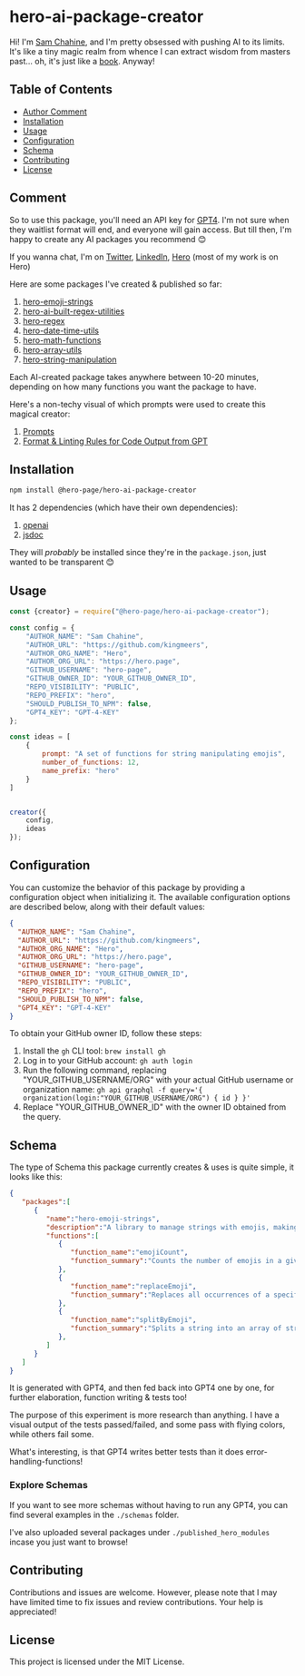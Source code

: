 # hero-ai-package-creator

Hi! I'm [Sam Chahine](https://hero.page/samir), and I'm pretty obsessed with pushing AI to its limits. It's like a tiny magic realm from whence I can extract wisdom from masters past... oh, it's just like a [book](https://chahinearchives.com/). Anyway!

## Table of Contents

- [Author Comment](#comment)
- [Installation](#installation)
- [Usage](#usage)
- [Configuration](#configuration)
- [Schema](#schema)
- [Contributing](#contributing)
- [License](#license)

## Comment
So to use this package, you'll need an API key for [GPT4](https://openai.com/waitlist/gpt-4-api). I'm not sure when they waitlist format will end, and everyone will gain access. But till then, I'm happy to create any AI packages you recommend 😊

If you wanna chat, I'm on [Twitter](https://twitter.com/HeroMeers), [LinkedIn](https://www.linkedin.com/in/meersc/), [Hero](https://hero.page/samir) (most of my work is on Hero)

Here are some packages I've created & published so far: 
1. [hero-emoji-strings](https://github.com/hero-page/hero-emoji-strings)
2. [hero-ai-built-regex-utilities](https://github.com/hero-page/hero-ai-built-regex-utilities)
3. [hero-regex](https://github.com/hero-page/hero-regex)
4. [hero-date-time-utils](https://github.com/hero-page/hero-date-time-utils)
5. [hero-math-functions](https://github.com/hero-page/hero-math-functions)
6. [hero-array-utils](https://github.com/hero-page/hero-array-utils)
7. [hero-string-manipulation](https://github.com/hero-page/hero-string-manipulation)

Each AI-created package takes anywhere between 10-20 minutes, depending on how many functions you want the package to have.

Here's a non-techy visual of which prompts were used to create this magical creator:
1. [Prompts](https://hero.page/samir/prompts-for-hero-ai-package-creator/prompts)
2. [Format & Linting Rules for Code Output from GPT](https://hero.page/samir/prompts-for-hero-ai-package-creator/function-writing-prompt-rules)

## Installation

```bash
npm install @hero-page/hero-ai-package-creator
```

It has 2 dependencies (which have their own dependencies):
1. [openai](https://www.npmjs.com/package/openai)
2. [jsdoc](https://www.npmjs.com/package/jsdoc)

They will _probably_ be installed since they're in the `package.json`, just wanted to be transparent 😊

## Usage

```javascript
const {creator} = require("@hero-page/hero-ai-package-creator");

const config = {
    "AUTHOR_NAME": "Sam Chahine",
    "AUTHOR_URL": "https://github.com/kingmeers",
    "AUTHOR_ORG_NAME": "Hero",
    "AUTHOR_ORG_URL": "https://hero.page",
    "GITHUB_USERNAME": "hero-page",
    "GITHUB_OWNER_ID": "YOUR_GITHUB_OWNER_ID",
    "REPO_VISIBILITY": "PUBLIC",
    "REPO_PREFIX": "hero",
    "SHOULD_PUBLISH_TO_NPM": false,
    "GPT4_KEY": "GPT-4-KEY"
};

const ideas = [
    {
        prompt: "A set of functions for string manipulating emojis",
        number_of_functions: 12,
        name_prefix: "hero"
    }
]


creator({
    config,
    ideas
});
```

## Configuration

You can customize the behavior of this package by providing a configuration object when initializing it. The available configuration options are described below, along with their default values:

```json
{
  "AUTHOR_NAME": "Sam Chahine",
  "AUTHOR_URL": "https://github.com/kingmeers",
  "AUTHOR_ORG_NAME": "Hero",
  "AUTHOR_ORG_URL": "https://hero.page",
  "GITHUB_USERNAME": "hero-page",
  "GITHUB_OWNER_ID": "YOUR_GITHUB_OWNER_ID",
  "REPO_VISIBILITY": "PUBLIC",
  "REPO_PREFIX": "hero",
  "SHOULD_PUBLISH_TO_NPM": false,
  "GPT4_KEY": "GPT-4-KEY"
}
```

To obtain your GitHub owner ID, follow these steps:

1. Install the `gh` CLI tool: `brew install gh`
2. Log in to your GitHub account: `gh auth login`
3. Run the following command, replacing "YOUR_GITHUB_USERNAME/ORG" with your actual GitHub username or organization name: `gh api graphql -f query='{ organization(login:"YOUR_GITHUB_USERNAME/ORG") { id } }'`
4. Replace "YOUR_GITHUB_OWNER_ID" with the owner ID obtained from the query.

## Schema
The type of Schema this package currently creates & uses is quite simple, it looks like this:
```json
{
   "packages":[
      {
         "name":"hero-emoji-strings",
         "description":"A library to manage strings with emojis, making it easier to manipulate, count and sanitize strings that contain emojis",
         "functions":[
            {
               "function_name":"emojiCount",
               "function_summary":"Counts the number of emojis in a given string. Handles Unicode and shortcodes emojis. Test cases: single emojis, strings with no emojis, strings with mixed emojis, and long strings with emojis. Extreme cases: strings with special characters, strings with a mixture of letters, numbers, and emojis. Ignored cases: malformed shortcodes."
            },
            {
               "function_name":"replaceEmoji",
               "function_summary":"Replaces all occurrences of a specific emoji in a string with another string (could be another emoji). Test cases: strings with single emoji, multiple emojis, and mixed character types. Extreme cases: large strings and special characters. Ignored cases: invalid input emoji."
            },
            {
               "function_name":"splitByEmoji",
               "function_summary":"Splits a string into an array of strings divided by emojis. Test cases: single emojis, strings with no emojis, strings with mixed emojis, and strings with various delimiters. Extreme cases: strings with special characters and long strings with emojis. Ignored cases: malformed shortcodes."
            },
         ]
      }
   ]
}
```

It is generated with GPT4, and then fed back into GPT4 one by one, for further elaboration, function writing & tests too!

The purpose of this experiment is more research than anything. I have a visual output of the tests passed/failed, and some pass with flying colors, while others fail some.

What's interesting, is that GPT4 writes better tests than it does error-handling-functions! 

### Explore Schemas
If you want to see more schemas without having to run any GPT4, you can find several examples in the `./schemas` folder.

I've also uploaded several packages under `./published_hero_modules` incase you just want to browse!

## Contributing

Contributions and issues are welcome. However, please note that I may have limited time to fix issues and review contributions. Your help is appreciated!


## License

This project is licensed under the MIT License.
